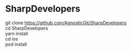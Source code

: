 # SharpDevelopers
git clone https://github.com/AgnosticGit/SharpDevelopers<br />
cd SharpDevelopers<br />
yarn install<br />
cd ios <br />
pod install<br />
